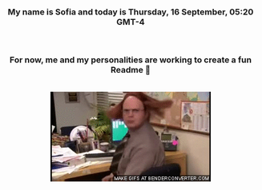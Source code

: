 


<div align="center">
<h3 >My name is Sofia and today is Thursday, 16 September, 05:20 GMT-4</h3><br>
<h3 >For now, me and my personalities are working to create a fun Readme 👋
</h3><br>
<img src='img/dwight.gif' alt='working...'/>
</div>
